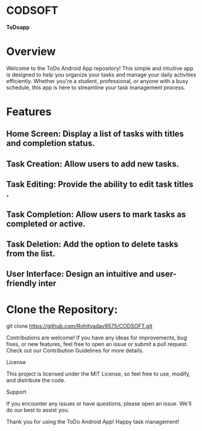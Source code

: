 # CODSOFT
**ToDoapp**


# Overview

Welcome to the ToDo Android App repository! This simple and intuitive app is designed to help you organize your tasks and manage your daily activities efficiently. Whether you're a student, professional, or anyone with a busy schedule, this app is here to streamline your task management process.

# Features

## Home Screen: Display a list of tasks with titles and completion status. 
## Task Creation: Allow users to add new tasks. 
## Task Editing: Provide the ability to edit task titles . 
## Task Completion: Allow users to mark tasks as completed or active. 
## Task Deletion: Add the option to delete tasks from the list. 
## User Interface: Design an intuitive and user-friendly inter

# Clone the Repository:
git clone https://github.com/Rohityadav9575/CODSOFT.git


Contributions are welcome! If you have any ideas for improvements, bug fixes, or new features, feel free to open an issue or submit a pull request. Check out our Contribution Guidelines for more details.

License

This project is licensed under the MIT License, so feel free to use, modify, and distribute the code.

Support

If you encounter any issues or have questions, please open an issue. We'll do our best to assist you.

Thank you for using the ToDo Android App! Happy task management!
